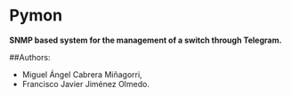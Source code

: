 # Pymon

**SNMP based system for the management of a switch through Telegram.**


##Authors:  
- Miguel Ángel Cabrera Miñagorri,  
- Francisco Javier Jiménez Olmedo.
